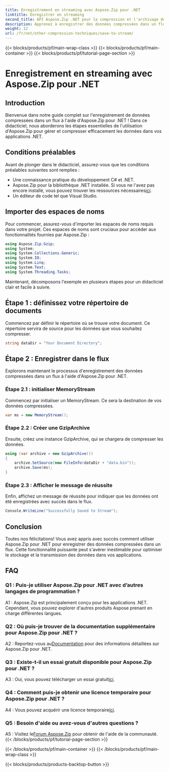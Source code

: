 ```yaml
---
title: Enregistrement en streaming avec Aspose.Zip pour .NET
linktitle: Enregistrer en streaming
second_title: API Aspose.Zip .NET pour la compression et l'archivage de fichiers
description: Apprenez à enregistrer des données compressées dans un flux avec Aspose.Zip pour .NET. Améliorez vos compétences en développement .NET avec ce guide étape par étape.
weight: 12
url: /fr/net/other-compression-techniques/save-to-stream/
---
```


{{< blocks/products/pf/main-wrap-class >}}
{{< blocks/products/pf/main-container >}}
{{< blocks/products/pf/tutorial-page-section >}}

# Enregistrement en streaming avec Aspose.Zip pour .NET

## Introduction

Bienvenue dans notre guide complet sur l'enregistrement de données compressées dans un flux à l'aide d'Aspose.Zip pour .NET ! Dans ce didacticiel, nous aborderons les étapes essentielles de l'utilisation d'Aspose.Zip pour gérer et compresser efficacement les données dans vos applications .NET.

## Conditions préalables

Avant de plonger dans le didacticiel, assurez-vous que les conditions préalables suivantes sont remplies :

- Une connaissance pratique du développement C# et .NET.
-  Aspose.Zip pour la bibliothèque .NET installée. Si vous ne l'avez pas encore installé, vous pouvez trouver les ressources nécessaires[ici](https://releases.aspose.com/zip/net/).
- Un éditeur de code tel que Visual Studio.

## Importer des espaces de noms

Pour commencer, assurez-vous d'importer les espaces de noms requis dans votre projet. Ces espaces de noms sont cruciaux pour accéder aux fonctionnalités fournies par Aspose.Zip :

```csharp
using Aspose.Zip.Gzip;
using System;
using System.Collections.Generic;
using System.IO;
using System.Linq;
using System.Text;
using System.Threading.Tasks;
```

Maintenant, décomposons l'exemple en plusieurs étapes pour un didacticiel clair et facile à suivre.

## Étape 1 : définissez votre répertoire de documents

Commencez par définir le répertoire où se trouve votre document. Ce répertoire servira de source pour les données que vous souhaitez compresser.

```csharp
string dataDir = "Your Document Directory";
```

## Étape 2 : Enregistrer dans le flux

Explorons maintenant le processus d'enregistrement des données compressées dans un flux à l'aide d'Aspose.Zip pour .NET.

### Étape 2.1 : initialiser MemoryStream

Commencez par initialiser un MemoryStream. Ce sera la destination de vos données compressées.

```csharp
var ms = new MemoryStream();
```

### Étape 2.2 : Créer une GzipArchive

Ensuite, créez une instance GzipArchive, qui se chargera de compresser les données.

```csharp
using (var archive = new GzipArchive())
{
    archive.SetSource(new FileInfo(dataDir + "data.bin"));
    archive.Save(ms);
}
```

### Étape 2.3 : Afficher le message de réussite

Enfin, affichez un message de réussite pour indiquer que les données ont été enregistrées avec succès dans le flux.

```csharp
Console.WriteLine("Successfully Saved to Stream");
```

## Conclusion

Toutes nos félicitations! Vous avez appris avec succès comment utiliser Aspose.Zip pour .NET pour enregistrer des données compressées dans un flux. Cette fonctionnalité puissante peut s'avérer inestimable pour optimiser le stockage et la transmission des données dans vos applications.

## FAQ

### Q1 : Puis-je utiliser Aspose.Zip pour .NET avec d’autres langages de programmation ?

A1 : Aspose.Zip est principalement conçu pour les applications .NET. Cependant, vous pouvez explorer d'autres produits Aspose prenant en charge différentes langues.

### Q2 : Où puis-je trouver de la documentation supplémentaire pour Aspose.Zip pour .NET ?

 A2 : Reportez-vous au[Documentation](https://reference.aspose.com/zip/net/) pour des informations détaillées sur Aspose.Zip pour .NET.

### Q3 : Existe-t-il un essai gratuit disponible pour Aspose.Zip pour .NET ?

 A3 : Oui, vous pouvez télécharger un essai gratuit[ici](https://releases.aspose.com/).

### Q4 : Comment puis-je obtenir une licence temporaire pour Aspose.Zip pour .NET ?

 A4 : Vous pouvez acquérir une licence temporaire[ici](https://purchase.aspose.com/temporary-license/).

### Q5 : Besoin d'aide ou avez-vous d'autres questions ?

 A5 : Visitez le[Forum Aspose.Zip](https://forum.aspose.com/c/zip/37) pour obtenir de l'aide de la communauté.
{{< /blocks/products/pf/tutorial-page-section >}}

{{< /blocks/products/pf/main-container >}}
{{< /blocks/products/pf/main-wrap-class >}}

{{< blocks/products/products-backtop-button >}}
